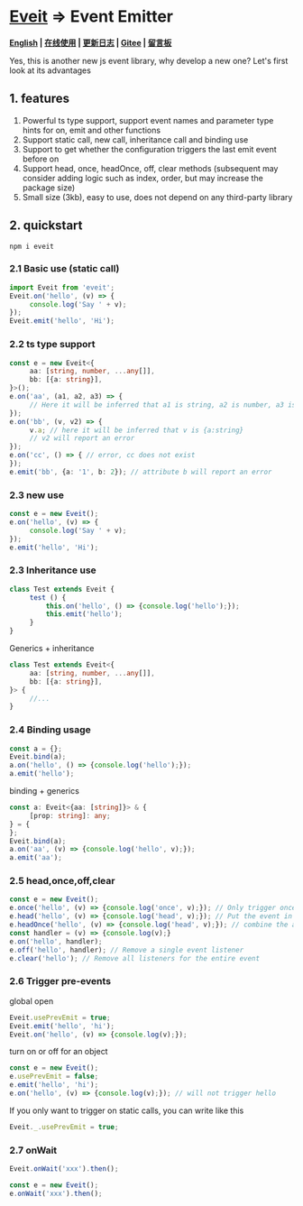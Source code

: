 # [Eveit](https://github.com/theajack/eveit) => Event Emitter

**[English](https://github.com/theajack/eveit/blob/master/README.md) | [在线使用](https://shiyix.cn/jsbox/?github=theajack.eveit ) | [更新日志](https://github.com/theajack/eveit/blob/master/scripts/version.md) | [Gitee](https://gitee.com/theajack/eveit) | [留言板](https://theajack.github.io/message-board?app=eveit)**

Yes, this is another new js event library, why develop a new one? Let's first look at its advantages

## 1. features

1. Powerful ts type support, support event names and parameter type hints for on, emit and other functions
2. Support static call, new call, inheritance call and binding use
3. Support to get whether the configuration triggers the last emit event before on
4. Support head, once, headOnce, off, clear methods (subsequent may consider adding logic such as index, order, but may increase the package size)
5. Small size (3kb), easy to use, does not depend on any third-party library

## 2. quickstart

```
npm i eveit
```

### 2.1 Basic use (static call)

```js
import Eveit from 'eveit';
Eveit.on('hello', (v) => {
     console.log('Say ' + v);
});
Eveit.emit('hello', 'Hi');
```

### 2.2 ts type support

```ts
const e = new Eveit<{
     aa: [string, number, ...any[]],
     bb: [{a: string}],
}>();
e.on('aa', (a1, a2, a3) => {
     // Here it will be inferred that a1 is string, a2 is number, a3 is any
});
e.on('bb', (v, v2) => {
     v.a; // here it will be inferred that v is {a:string}
     // v2 will report an error
});
e.on('cc', () => { // error, cc does not exist
});
e.emit('bb', {a: '1', b: 2}); // attribute b will report an error
```

### 2.3 new use

```js
const e = new Eveit();
e.on('hello', (v) => {
     console.log('Say ' + v);
});
e.emit('hello', 'Hi');
```

### 2.3 Inheritance use

```js
class Test extends Eveit {
     test () {
         this.on('hello', () => {console.log('hello');});
         this.emit('hello');
     }
}
```

Generics + inheritance

```ts
class Test extends Eveit<{
     aa: [string, number, ...any[]],
     bb: [{a: string}],
}> {
     //...
}
```

### 2.4 Binding usage

```js
const a = {};
Eveit.bind(a);
a.on('hello', () => {console.log('hello');});
a.emit('hello');
```

binding + generics

```ts
const a: Eveit<{aa: [string]}> & {
     [prop: string]: any;
} = {
};
Eveit.bind(a);
a.on('aa', (v) => {console.log('hello', v);});
a.emit('aa');
```

### 2.5 head,once,off,clear

```js
const e = new Eveit();
e.once('hello', (v) => {console.log('once', v);}); // Only trigger once
e.head('hello', (v) => {console.log('head', v);}); // Put the event in the head
e.headOnce('hello', (v) => {console.log('head', v);}); // combine the above two
const handler = (v) => {console.log(v);}
e.on('hello', handler);
e.off('hello', handler); // Remove a single event listener
e.clear('hello'); // Remove all listeners for the entire event
```

### 2.6 Trigger pre-events

global open

```js
Eveit.usePrevEmit = true;
Eveit.emit('hello', 'hi');
Eveit.on('hello', (v) => {console.log(v);});
```

turn on or off for an object

```js
const e = new Eveit();
e.usePrevEmit = false;
e.emit('hello', 'hi');
e.on('hello', (v) => {console.log(v);}); // will not trigger hello
```

If you only want to trigger on static calls, you can write like this

```js
Eveit._.usePrevEmit = true;
```

### 2.7 onWait

```js
Eveit.onWait('xxx').then();

const e = new Eveit();
e.onWait('xxx').then();
```